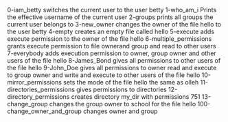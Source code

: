  0-iam_betty switches the current user to the user betty
1-who_am_i Prints the effective username of the current user
2-groups prints all groups the current user belongs to
3-new_owner changes the owner of the file hello to the user betty
4-empty creates an empty file called hello
5-execute adds execute permission to the owner of the file hello
6-multiple_permissions grants execute permission to file ownerand group and read to other users
7-everybody adds execution permission to owner, group owner and other users of the file hello
8-James_Bond gives all permissions to other users of the file hello
9-John_Doe gives all permissions to owner read and execute to group owner and write and execute to other users of the file hello
10-mirror_permissions sets the mode of the file hello the same as olleh
11-directories_permissions gives permissions to directories
12-directory_permissions creates directory my_dir with permissions 751
13-change_group changes the group owner to school for the file hello
100-change_owner_and_group changes owner and group
